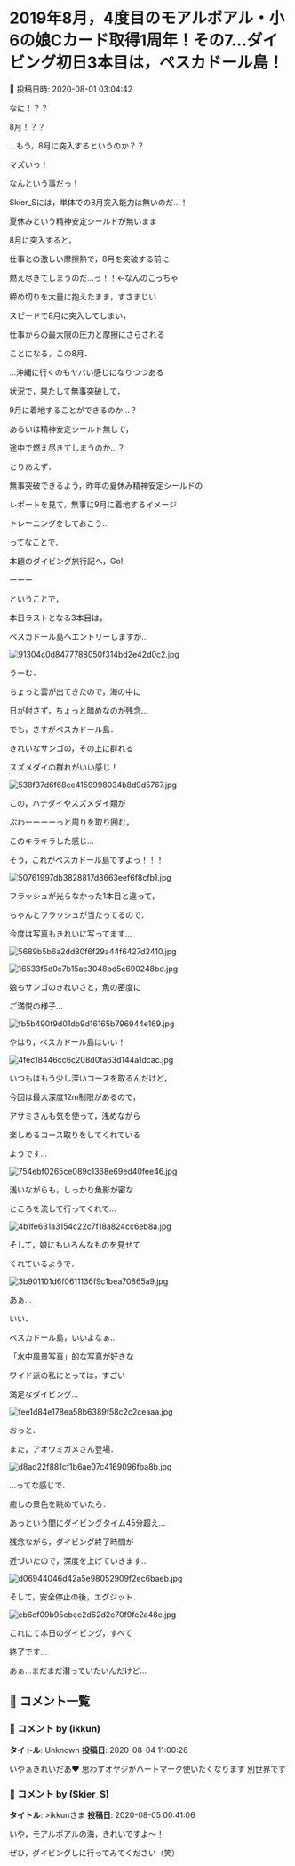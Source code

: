 # 2019年8月，4度目のモアルボアル・小6の娘Cカード取得1周年！その7…ダイビング初日3本目は，ぺスカドール島！

📅 投稿日時: 2020-08-01 03:04:42

なに！？？


8月！？？


…もう，8月に突入するというのか？？





マズいっ！


なんという事だっ！


Skier_Sには，単体での8月突入能力は無いのだ…！


夏休みという精神安定シールドが無いまま


8月に突入すると，


仕事との激しい摩擦熱で，8月を突破する前に


燃え尽きてしまうのだ…っ！！←なんのこっちゃ





締め切りを大量に抱えたまま，すさまじい


スピードで8月に突入してしまい，


仕事からの最大限の圧力と摩擦にさらされる


ことになる，この8月．


…沖縄に行くのもヤバい感じになりつつある


状況で，果たして無事突破して，


9月に着地することができるのか…？


あるいは精神安定シールド無しで，


途中で燃え尽きてしまうのか…？





とりあえず．


無事突破できるよう，昨年の夏休み精神安定シールドの


レポートを見て，無事に9月に着地するイメージ


トレーニングをしておこう…





ってなことで．


本題のダイビング旅行記へ，Go!


ーーー





ということで，


本日ラストとなる3本目は，


ぺスカドール島へエントリーしますが…




![91304c0d8477788050f314bd2e42d0c2.jpg](images/91304c0d8477788050f314bd2e42d0c2.jpg)




うーむ．


ちょっと雲が出てきたので，海の中に


日が射さず，ちょっと暗めなのが残念…





でも，さすがぺスカドール島．


きれいなサンゴの，その上に群れる


スズメダイの群れがいい感じ！




![538f37d6f68ee4159998034b8d9d5767.jpg](images/538f37d6f68ee4159998034b8d9d5767.jpg)







この，ハナダイやスズメダイ類が


ぶわーーーーっと周りを取り囲む，


このキラキラした感じ…


そう，これがぺスカドール島ですよっ！！！




![50761997db3828817d8663eef6f8cfb1.jpg](images/50761997db3828817d8663eef6f8cfb1.jpg)







フラッシュが光らなかった1本目と違って，


ちゃんとフラッシュが当たってるので．


今度は写真もきれいに写ってます…




![5689b5b6a2dd80f6f29a44f6427d2410.jpg](images/5689b5b6a2dd80f6f29a44f6427d2410.jpg)









![16533f5d0c7b15ac3048bd5c690248bd.jpg](images/16533f5d0c7b15ac3048bd5c690248bd.jpg)







娘もサンゴのきれいさと，魚の密度に


ご満悦の様子…




![fb5b490f9d01db9d16165b796944e169.jpg](images/fb5b490f9d01db9d16165b796944e169.jpg)




やはり，ぺスカドール島はいい！




![4fec18446cc6c208d0fa63d144a1dcac.jpg](images/4fec18446cc6c208d0fa63d144a1dcac.jpg)




いつもはもう少し深いコースを取るんだけど，


今回は最大深度12m制限があるので，


アサミさんも気を使って，浅めながら


楽しめるコース取りをしてくれている


ようです…




![754ebf0265ce089c1368e69ed40fee46.jpg](images/754ebf0265ce089c1368e69ed40fee46.jpg)




浅いながらも，しっかり魚影が密な


ところを流して行ってくれて…




![4b1fe631a3154c22c7f18a824cc6eb8a.jpg](images/4b1fe631a3154c22c7f18a824cc6eb8a.jpg)




そして，娘にもいろんなものを見せて


くれているようで．




![3b901101d6f0611136f9c1bea70865a9.jpg](images/3b901101d6f0611136f9c1bea70865a9.jpg)







あぁ…


いい．


ぺスカドール島，いいよなぁ…


「水中風景写真」的な写真が好きな


ワイド派の私にとっては，すごい


満足なダイビング…




![fee1d84e178ea58b6389f58c2c2ceaaa.jpg](images/fee1d84e178ea58b6389f58c2c2ceaaa.jpg)







おっと．


また，アオウミガメさん登場．




![d8ad22f881cf1b6ae07c4169096fba8b.jpg](images/d8ad22f881cf1b6ae07c4169096fba8b.jpg)







…ってな感じで．


癒しの景色を眺めていたら．


あっという間にダイビングタイム45分超え…


残念ながら，ダイビング終了時間が


近づいたので，深度を上げていきます…




![d06944046d42a5e98052909f2ec6baeb.jpg](images/d06944046d42a5e98052909f2ec6baeb.jpg)







そして，安全停止の後，エグジット．




![cb6cf09b95ebec2d62d2e70f9fe2a48c.jpg](images/cb6cf09b95ebec2d62d2e70f9fe2a48c.jpg)




これにて本日のダイビング，すべて


終了です…





あぁ…まだまだ潜っていたいんだけど…

## 💬 コメント一覧

### 💬 コメント by (ikkun)
**タイトル**: Unknown
**投稿日**: 2020-08-04 11:00:26

いやぁきれいだあ❤️ 思わずオヤジがハートマーク使いたくなります 別世界です

### 💬 コメント by (Skier_S)
**タイトル**: >ikkunさま
**投稿日**: 2020-08-05 00:41:06

いや，モアルボアルの海，きれいですよ～！

ぜひ，ダイビングしに行ってみてください（笑）

